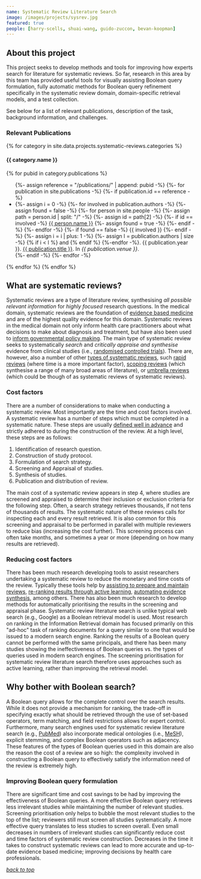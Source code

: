 ```yaml
---
name: Systematic Review Literature Search
image: /images/projects/sysrev.jpg
featured: true
people: [harry-scells, shuai-wang, guido-zuccon, bevan-koopman]
---
```


## About this project

This project seeks to develop methods and tools for improving how experts search for literature for systematic reviews. So far, research in this area by this team has provided useful tools for visually assisting Boolean query formulation, fully automatic methods for Boolean query refinement specifically in the systematic review domain, domain-specific retrieval models, and a test collection.

See below for a list of relevant publications, description of the task, background information, and challenges.

### Relevant Publications 

{% for category in site.data.projects.systematic-reviews.categories %}

#### {{ category.name }}

{% for pubid in category.publications %}
<ul>
    {%- assign reference =  "/publications/" | append: pubid -%}
    {%- for publication in site.publications -%}
        {%- if publication.id == reference -%}
            <li>
            {%- assign i = 0 -%}
            {%- for involved in publication.authors -%}
                {%- assign found = false -%}
                {%- for person in site.people -%}
                    {%- assign path = person.id | split: "/" -%}
                    {%- assign id = path[2] -%}
                    {%- if id == involved -%}
                        <a href="{{ person.id }}">{{ person.name }}</a>
                        {%- assign found = true -%}
                    {%- endif -%}
                {%- endfor -%}
                {%- if found == false -%}
                    {{ involved }}
                {%- endif -%}
                {%- assign i = i | plus: 1 -%}
                {%- assign l = publication.authors | size -%}
                {% if i < l %} and {% endif %}
            {%-endfor -%}.
           {{ publication.year }}.
           <a href="{{ publication.id }}">{{ publication.title }}</a>.
           In <em>{{ publication.venue }}</em>.
           </li>
        {%- endif -%}
    {%- endfor -%}
</ul>
{% endfor %}
{% endfor %}



## What are systematic reviews?

Systematic reviews are a type of literature review, synthesising _all possible relevant information_ for _highly focused_ research questions. In the medical domain, systematic reviews are the foundation of [evidence based medicine](https://en.wikipedia.org/wiki/Evidence-based_medicine) and are of the highest quality evidence for this domain. Systematic reviews in the medical domain not only inform health care practitioners about what decisions to make about diagnosis and treatment, but have also been used to [inform governmental policy making](https://www.ncbi.nlm.nih.gov/pmc/articles/PMC2807200/). The main type of systematic review seeks to systematically _search_ and _critically appraise and synthesise_ evidence from clinical studies (i.e., [randomised controlled trials](https://www.ncbi.nlm.nih.gov/pmc/articles/PMC3196997/)). There are, however, also a number of other [types of systematic reviews](https://guides.mclibrary.duke.edu/sysreview/types), such [rapid reviews](https://guides.library.vcu.edu/rapidreview) (where time is a more important factor), [scoping reviews](https://www.ncbi.nlm.nih.gov/pmc/articles/PMC2954944/) (which synthesise a range of many broad areas of literature), or [umbrella reviews](https://www.ncbi.nlm.nih.gov/pubmed/26360830) (which could be though of as systematic reviews of systematic reviews).

### Cost factors

There are a number of considerations to make when conducting a systematic review. Most importantly are the time and cost factors involved. A systematic review has a number of steps which must be completed in a systematic nature. These steps are usually [defined well in advance](https://training.cochrane.org/handbook) and strictly adhered to during the construction of the review. At a high level, these steps are as follows:

 1. Identification of research question.
 2. Construction of study protocol.
 3. Formulation of search strategy.
 4. Screening and Appraisal of studies.
 5. Synthesis of studies.
 6. Publication and distribution of review.
 
The main cost of a systematic review appears in step 4, where studies are screened and appraised to determine their inclusion or exclusion criteria for the following step. Often, a search strategy retrieves thousands, if not tens of thousands of results. The systematic nature of these reviews calls for inspecting each and every result retrieved. It is also common for this screening and appraisal to be performed in parallel with multiple reviewers to reduce bias (increasing the cost further). This screening process can often take months, and sometimes a year or more (depending on how many results are retrieved).

### Reducing cost factors

There has been much research developing tools to assist researchers undertaking a systematic review to reduce the monetary and time costs of the review. Typically these tools help by [assisting to prepare and maintain reviews](https://community.cochrane.org/help/tools-and-software/revman-5), [re-ranking results through active learning](https://www.ncbi.nlm.nih.gov/pmc/articles/PMC6175382/), [automating evidence synthesis](http://www.robotreviewer.net/), among others. There has also been much research to develop methods for automatically prioritising the results in the screening and appraisal phase. Systematic review literature search is unlike typical web search (e.g., Google) as a Boolean retrieval model is used. Most research on ranking in the Information Retrieval domain has focused primarily on this "ad-hoc" task of ranking documents for a query similar to one that would be issued to a modern search engine. Ranking the results of a Boolean query cannot be performed with the same principals, and there has been many studies showing the ineffectiveness of Boolean queries vs. the types of queries used in modern search engines. The screening prioritisation for systematic review literature search therefore uses approaches such as active learning, rather than improving the retrieval model.  

## Why bother with Boolean search?

A Boolean query allows for the complete control over the search results. While it does not provide a mechanism for ranking, the trade-off in specifying exactly what should be retrieved through the use of set-based operators, term matching, and field restrictions allows for expert control. Furthermore, many search engines used for systematic review literature search (e.g., [PubMed](https://www.ncbi.nlm.nih.gov/pubmed/)) also incorporate medical ontologies (i.e., [MeSH](https://www.nlm.nih.gov/mesh/)), explicit stemming, and complex Boolean operators such as adjacency. These features of the types of Boolean queries used in this domain are also the reason the cost of a review are so high: the complexity involved in constructing a Boolean query to effectively satisfy the information need of the review is extremely high.

### Improving Boolean query formulation

There are significant time and cost savings to be had by improving the effectiveness of Boolean queries. A more effective Boolean query retrieves less irrelevant studies while maintaining the number of relevant studies. Screening prioritisation only helps to bubble the most relevant studies to the top of the list; reviewers still must screen all studies systematically. A more effective query translates to less studies to screen overall. Even small decreases in numbers of irrelevant studies can significantly reduce cost and time factors of systematic review construction. Decreases in the time it takes to construct systematic reviews can lead to more accurate and up-to-date evidence based medicine; improving decisions by health care professionals.  

[_back to top_](#main)
